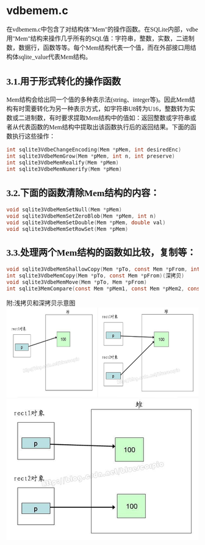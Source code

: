 # vdbemem.c
<font face="微软雅黑" size="3px">

在vdbemem.c中包含了对结构体"Mem"的操作函数。在SQLite内部，vdbe用"Mem"结构来操作几乎所有的SQL值：字符串，整数，实数，二进制数，数据行，函数等等。每个Mem结构代表一个值，而在外部接口用结构体sqlite_value代表Mem结构。

## 3.1.用于形式转化的操作函数 

   Mem结构会给出同一个值的多种表示法(string、integer等)。因此Mem结构有时需要转化为另一种表示方式，如字符串U8转为U16，整数转为实数或二进制数，有时要求提取Mem结构中的值如：返回整数或字符串或者从代表函数的Mem结构中提取出该函数执行后的返回结果。下面的函数执行这些操作：
```c
int sqlite3VdbeChangeEncoding(Mem *pMem, int desiredEnc)    
int sqlite3VdbeMemGrow(Mem *pMem, int n, int preserve)
int sqlite3VdbeMemRealify(Mem *pMem)
int sqlite3VdbeMemNumerify(Mem *pMem)
```
## 3.2.下面的函数清除Mem结构的内容：
```c
void sqlite3VdbeMemSetNull(Mem *pMem)
void sqlite3VdbeMemSetZeroBlob(Mem *pMem, int n)
void sqlite3VdbeMemSetDouble(Mem *pMem, double val)
void sqlite3VdbeMemSetRowSet(Mem *pMem)
```
##  3.3.处理两个Mem结构的函数如比较，复制等：
```c
void sqlite3VdbeMemShallowCopy(Mem *pTo, const Mem *pFrom, int srcType)(浅拷贝)
int sqlite3VdbeMemCopy(Mem *pTo, const Mem *pFrom)(深拷贝)
void sqlite3VdbeMemMove(Mem *pTo, Mem *pFrom)
int sqlite3MemCompare(const Mem *pMem1, const Mem *pMem2, const CollSeq *pColl
```         
附:浅拷贝和深拷贝示意图
  <img src="copy.png">
  <img src="copy2.jpg">
